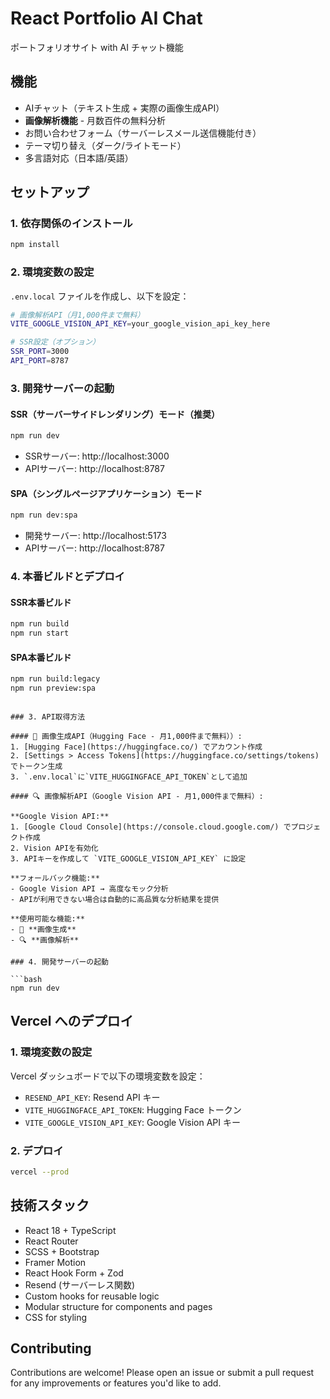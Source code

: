 # React Portfolio AI Chat

ポートフォリオサイト with AI チャット機能

## 機能

- AIチャット（テキスト生成 + 実際の画像生成API）
- **画像解析機能** - 月数百件の無料分析
- お問い合わせフォーム（サーバーレスメール送信機能付き）
- テーマ切り替え（ダーク/ライトモード）
- 多言語対応（日本語/英語）

## セットアップ

### 1. 依存関係のインストール

```bash
npm install
```

### 2. 環境変数の設定

`.env.local` ファイルを作成し、以下を設定：

```bash
# 画像解析API（月1,000件まで無料）
VITE_GOOGLE_VISION_API_KEY=your_google_vision_api_key_here

# SSR設定（オプション）
SSR_PORT=3000
API_PORT=8787
```

### 3. 開発サーバーの起動

#### SSR（サーバーサイドレンダリング）モード（推奨）
```bash
npm run dev
```
- SSRサーバー: http://localhost:3000
- APIサーバー: http://localhost:8787

#### SPA（シングルページアプリケーション）モード
```bash
npm run dev:spa
```
- 開発サーバー: http://localhost:5173
- APIサーバー: http://localhost:8787

### 4. 本番ビルドとデプロイ

#### SSR本番ビルド
```bash
npm run build
npm run start
```

#### SPA本番ビルド
```bash
npm run build:legacy
npm run preview:spa
```
```

### 3. API取得方法

#### 🎨 画像生成API（Hugging Face - 月1,000件まで無料））:
1. [Hugging Face](https://huggingface.co/) でアカウント作成
2. [Settings > Access Tokens](https://huggingface.co/settings/tokens) でトークン生成
3. `.env.local`に`VITE_HUGGINGFACE_API_TOKEN`として追加

#### 🔍 画像解析API（Google Vision API - 月1,000件まで無料）:

**Google Vision API:**
1. [Google Cloud Console](https://console.cloud.google.com/) でプロジェクト作成
2. Vision APIを有効化
3. APIキーを作成して `VITE_GOOGLE_VISION_API_KEY` に設定

**フォールバック機能:**
- Google Vision API → 高度なモック分析
- APIが利用できない場合は自動的に高品質な分析結果を提供

**使用可能な機能:**
- 🎨 **画像生成**
- 🔍 **画像解析** 

### 4. 開発サーバーの起動

```bash
npm run dev
```

## Vercel へのデプロイ

### 1. 環境変数の設定

Vercel ダッシュボードで以下の環境変数を設定：
- `RESEND_API_KEY`: Resend API キー
- `VITE_HUGGINGFACE_API_TOKEN`: Hugging Face トークン
- `VITE_GOOGLE_VISION_API_KEY`: Google Vision API キー

### 2. デプロイ

```bash
vercel --prod
```

## 技術スタック

- React 18 + TypeScript
- React Router
- SCSS + Bootstrap
- Framer Motion
- React Hook Form + Zod
- Resend (サーバーレス関数)
- Custom hooks for reusable logic
- Modular structure for components and pages
- CSS for styling

## Contributing

Contributions are welcome! Please open an issue or submit a pull request for any improvements or features you'd like to add.